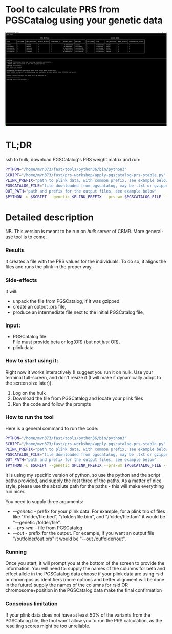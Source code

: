 # Tool to calculate PRS from PGSCatalog using your genetic data

![img.png](img.png)

# TL;DR

ssh to hulk, download PGSCatalog's PRS weight matrix and run:
```bash
PYTHON="/home/mvn373/fast/tools/python36/bin/python3"
SCRIPT="/home/mvn373/fast/prs-workshop/apply-pgscatalog-prs-stable.py"
PLINK_PREFIX="path to plink data, with common prefix, see example below"
PGSCATALOG_FILE="file downloaded from pgscatalog, may be .txt or gzipped"
OUT_PATH="path and prefix for the output files, see example below"
$PYTHON -u $SCRIPT --genetic $PLINK_PREFIX --prs-wm $PGSCATALOG_FILE --out $OUT_PATH
```

# Detailed description

NB. This version is meant to be run on *hulk* server of CBMR. More general-use tool is to come.

### Results
It creates a file with the PRS values for the individuals. To do so, it aligns the files and runs the plink in the proper way.

### Side-effects
It will:
- unpack the file from PGSCatalog, if it was gzipped.
- create an output .prs file,
- produce an intermediate file next to the initial PGSCatalog file,

### Input:
- PGSCatalog file  
File must provide beta or log(OR) (but not *just* OR).
- plink data

### How to start using it:
Right now it works interactively (I suggest you run it on hulk. Use your terminal full-screen, and don't resize it (I will make it dynamically adopt to the screen size later)).  

1. Log on the hulk
2. Download the file from PGSCatalog and locate your plink files
3. Run the code and follow the prompts

### How to run the tool
Here is a general command to run the code:
```bash
PYTHON="/home/mvn373/fast/tools/python36/bin/python3"
SCRIPT="/home/mvn373/fast/prs-workshop/apply-pgscatalog-prs-stable.py"
PLINK_PREFIX="path to plink data, with common prefix, see example below"
PGSCATALOG_FILE="file downloaded from pgscatalog, may be .txt or gzipped"
OUT_PATH="path and prefix for the output files, see example below"
$PYTHON -u $SCRIPT --genetic $PLINK_PREFIX --prs-wm $PGSCATALOG_FILE --out $OUT_PATH
```

It is using my specific version of python, so use the python and the script paths provided, and supply the rest three of the paths. As a matter of nice style, please use the absolute path for the paths - this will make everything run nicer.

You need to supply three arguments:
* *--genetic* - prefix for your plink data. For example, for a plink trio of files like "/folder/file.bed", "/folder/file.bim", and "/folder/file.fam" it would be "--genetic /folder/file".
* *--prs-wm* - file from PGSCatalog.
* *--out* - prefix for the output. For example, if you want an output file "/outfolder/out.prs" it would be "--out /outfolder/out".

### Running
Once you start, it will prompt you at the bottom of the screen to provide the information. You will need to:
supply the names of the columns for beta and effect allele in the PGSCatalog data
choose if your plink data are using rsid or chrom:pos as identifiers (more options and better alignment will be done in the future)
supply the names of the columns for rsid OR chromosome+position in the PGSCatalog data
make the final confirmation

### Conscious limitation
If your plink data does not have at least 50% of the variants from the PGSCatalog file, the tool won't allow you to run the PRS calculation, as the resulting scores might be too unreliable.
